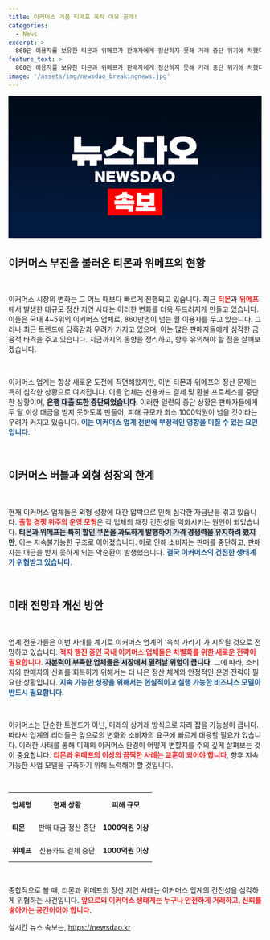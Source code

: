 ```yaml
---
title: 이커머스 거품 티메프 폭락 이유 공개!
categories:
  - News
excerpt: >
  860만 이용자를 보유한 티몬과 위메프가 판매자에게 정산하지 못해 거래 중단 위기에 처했다. 이로 인해 피해 규모는 최소 1000억원을 넘길 것으로 예상되며, 이커머스 업계 전반의 불안감이 커지고 있다. 상황은 악화일로에 있으며, 공정위도 조사를 진행 중이다.
feature_text: >
  860만 이용자를 보유한 티몬과 위메프가 판매자에게 정산하지 못해 거래 중단 위기에 처했다. 이로 인해 피해 규모는 최소 1000억원을 넘길 것으로 예상되며, 이커머스 업계 전반의 불안감이 커지고 있다. 상황은 악화일로에 있으며, 공정위도 조사를 진행 중이다.
image: '/assets/img/newsdao_breakingnews.jpg'
---
```


<p><img src="/assets/img/newsdao_breakingnews.jpg" alt="pcversion 속보" /></p>

<h2 data-ke-size="size26">이커머스 부진을 불러온 티몬과 위메프의 현황</h2>

<p data-ke-size="size16">&nbsp;</p>

<p>이커머스 시장의 변화는 그 어느 때보다 빠르게 진행되고 있습니다. 최근 <b><span style="color: #ee2323;">티몬</span></b>과 <b><span style="color: #ee2323;">위메프</span></b>에서 발생한 대규모 정산 지연 사태는 이러한 변화를 더욱 두드러지게 만들고 있습니다. 이들은 국내 4~5위의 이커머스 업체로, 860만명이 넘는 월 이용자를 두고 있습니다. 그러나 최근 트렌드에 당혹감과 우려가 커지고 있으며, 이는 많은 판매자들에게 심각한 금융적 타격을 주고 있습니다. 지금까지의 동향을 정리하고, 향후 유의해야 할 점을 살펴보겠습니다.</p>

<p data-ke-size="size16">&nbsp;</p>

<p>이커머스 업계는 항상 새로운 도전에 직면해왔지만, 이번 티몬과 위메프의 정산 문제는 특히 심각한 상황으로 여겨집니다. 이들 업체는 신용카드 결제 및 환불 프로세스를 중단한 상황이며, <b><span style="background-color: #21538527;">은행 대출 또한 중단되었습니다</span></b>. 이러한 일련의 중단 상황은 판매자들에게 두 달 이상 대금을 받지 못하도록 만들어, 피해 규모가 최소 1000억원이 넘을 것이라는 우려가 커지고 있습니다. <b><span style="color: #1a5490;">이는 이커머스 업계 전반에 부정적인 영향을 미칠 수 있는 요인입니다</span></b>.</p>

<p data-ke-size="size16">&nbsp;</p>

<h2 data-ke-size="size26">이커머스 버블과 외형 성장의 한계</h2>

<p data-ke-size="size16">&nbsp;</p>

<p>현재 이커머스 업체들은 외형 성장에 대한 압박으로 인해 심각한 자금난을 겪고 있습니다. <b><span style="color: #ee2323;">출혈 경쟁 위주의 운영 모형</span></b>은 각 업체의 재정 건전성을 악화시키는 원인이 되었습니다. <b><span style="background-color: #21538527;">티몬과 위메프는 특히 할인 쿠폰을 과도하게 발행하여 가격 경쟁력을 유지하려 했지만</span></b>, 이는 지속불가능한 구조로 이어졌습니다. 이로 인해 소비자는 판매를 중단하고, 판매자는 대금을 받지 못하게 되는 악순환이 발생했습니다. <b><span style="color: #1a5490;">결국 이커머스의 건전한 생태계가 위협받고 있습니다</span></b>.</p>

<p data-ke-size="size16">&nbsp;</p>

<h2 data-ke-size="size26">미래 전망과 개선 방안</h2>

<p data-ke-size="size16">&nbsp;</p>

<p>업계 전문가들은 이번 사태를 계기로 이커머스 업계의 '옥석 가리기'가 시작될 것으로 전망하고 있습니다. <b><span style="color: #ee2323;">적자 행진 중인 국내 이커머스 업체들은 차별화를 위한 새로운 전략이 필요합니다</span></b>. <b><span style="background-color: #21538527;">자본력이 부족한 업체들은 시장에서 밀려날 위험이 큽니다</span></b>. 그에 따라, 소비자와 판매자의 신뢰를 회복하기 위해서는 더 나은 정산 체계와 안정적인 운영 전략이 필요한 상황입니다. <b><span style="color: #1a5490;">지속 가능한 성장을 위해서는 현실적이고 실행 가능한 비즈니스 모델이 반드시 필요합니다</span></b>.</p>

<p data-ke-size="size16">&nbsp;</p>

<p>이커머스는 단순한 트렌드가 아닌, 미래의 상거래 방식으로 자리 잡을 가능성이 큽니다. 따라서 업계의 리더들은 앞으로의 변화와 소비자의 요구에 빠르게 대응할 필요가 있습니다.  이러한 사태를 통해 미래의 이커머스 환경이 어떻게 변할지를 주의 깊게 살펴보는 것이 중요합니다. <b><span style="color: #ee2323;">티몬과 위메프의 이상의 끔찍한 사례는 교훈이 되어야 합니다</span></b>, 향후 지속 가능한 사업 모델을 구축하기 위해 노력해야 할 것입니다.</p>

<p data-ke-size="size16">&nbsp;</p>

<table style="width: 100%; border-collapse: collapse;">
<tr>
    <th style="text-align: left; height: 40px;"><b>업체명</b></th>
    <th style="text-align: center; height: 40px;"><b>현재 상황</b></th>
    <th style="text-align: center; height: 40px;"><b>피해 규모</b></th>
</tr>
<tr>
    <td style="text-align: left; height: 40px;"><b>티몬</b></td>
    <td style="text-align: center; height: 40px;">판매 대금 정산 중단</td>
    <td style="text-align: center; height: 40px;"><b>1000억원 이상</b></td>
</tr>
<tr>
    <td style="text-align: left; height: 40px;"><b>위메프</b></td>
    <td style="text-align: center; height: 40px;">신용카드 결제 중단</td>
    <td style="text-align: center; height: 40px;"><b>1000억원 이상</b></td>
</tr>
</table>

<p data-ke-size="size16">&nbsp;</p>

<p>종합적으로 볼 때, 티몬과 위메프의 정산 지연 사태는 이커머스 업계의 건전성을 심각하게 위협하는 사건입니다. <b><span style="color: #ee2323;">앞으로의 이커머스 생태계는 누구나 안전하게 거래하고, 신뢰를 쌓아가는 공간이어야 합니다</span></b>.                                                                           </p>
실시간 뉴스 속보는, <a href="https://newsdao.kr" rel="dofollow">https://newsdao.kr</a>


